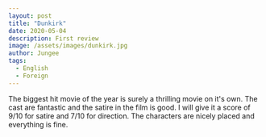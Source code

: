 ```yaml
---
layout: post
title: "Dunkirk"
date: 2020-05-04
description: First review
image: /assets/images/dunkirk.jpg
author: Jungee
tags:
  - English
  - Foreign
---
```


The biggest hit movie of the year is surely a thrilling movie on it's own. The cast are fantastic and the satire in the film is good. I will give it a score of 9/10 for satire and 7/10 for direction. The characters are nicely placed and everything is fine.
